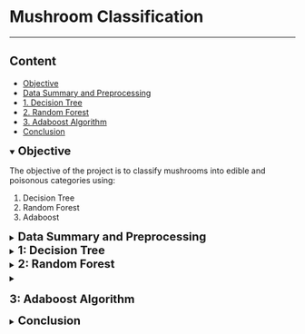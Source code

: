 # Mushroom Classification

---

## Content

- [Objective](#obj)
- [Data Summary and Preprocessing](#data)
- [1. Decision Tree](#dtree)
- [2. Random Forest](#randforest)
- [3. Adaboost Algorithm](#adaboost)
- [Conclusion](#conclusion)

<details open>
<summary><a name="obj">
<b style="font-size:20px">
Objective
</b></a></summary>

The objective of the project is to classify mushrooms into edible and poisonous categories
using:

1. Decision Tree 
2. Random Forest 
3. Adaboost

</details>

<details>
<summary> <a name="data"><b style="font-size:20px">
Data Summary and Preprocessing
</b></a>
</summary>

The data is taken directly from the commonly used UCI Machine Learning
Repository. [link](https://archive.ics.uci.edu/ml/datasets/mushroom)

Here is a short description of each train and validation split:

1. Train Set (pa3 train.csv): Includes 4874 rows (samples). Each sample contains the class (poisonous
or edible) with 22 categorical features (split into one-hot vectors for total of 117 features) related to
the mushroom’s properties.

2. Validation Set (pa3 val.csv): Includes 1625 rows. Each row obeys the same format given for the
train set. This set will be used to see the performance of the models.

</details>


<details>
<summary><a name="dtree"><b style="font-size:20px">
1: Decision Tree 
</b></a>
</summary>

First, the tree was made with a depth of 2 which was used as a baseline to determine accuracy. 
The depth 2 tree had a training accuracy of 0.953 and a validation accuracy of 0.964. 
Interestingly, the validation accuracy was higher than the training accuracy, 
and this was observed as depths increased as well. One explanation for this is that the 
validation data is cleaner, and may be easier to classify whereas the training data by 
comparison may have been more difficult to create a model with.  
Unsurprisingly, the accuracy for both train and validation improved as the depth of the 
tree increased. This is because a decision tree with more splits is able to classify more 
accurately based on the principle of measuring similarities with more features. 
After depth 5, 100% accuracy was obtained on training and validation data. Therefore,
in the interest of keeping the trees as small as possible, 
depth 6 was determined to be the best for accuracy.

</details>

<details>
<summary><a name="randforest"><b style="font-size:20px">
2: Random Forest 
</b></a>
</summary>
For this section, the random forest implementation was used to 
create the trees and make predictions. Depth was held constant at 
2 for all aspects of the random forest, but the number of 
trees n and the number of random feature samples m varied. 
First, for m=5 and n being in the set of [1,2,5,10,25], 
the following results in Table and Figure were obtained:

![](./images/randForest_table1.png)
![](./images/randForest_trainingCurve.png)

As expected, increasing the number of trees in the forest did also increase
the train/validation data accuracy. However, the overall curve for the 
training data accuracy does not completely fit the expectation for how the 
accuracy should be increasing; increasing the number of trees should 
logarithmically increase the accuracy, which is seen in the validation curve. 
Fundamentally this is because more trees correspond to more votes, 
and a greater probability of the majority vote being more accurate. 
This logarithmic curve is observed for n = 5 or greater for training accuracy. 
At n = 2 there was a major disconnect between the training and validation accuracy,
and this is most likely caused by the fact that having a forest 
made of 2 trees each with equal vote could more easily result 
in a “bad” tree having half of the say in the overall prediction. However, 
as a whole, adding more trees did correspond with a positive correlation to accuracy.
Additionally, the number of random feature samples, m, 
was also varied while the number of trees was kept constant (n = 15). 

![](./images/randForest_table2.png)
![](./images/randForest_mVsAcc.png)

As expected, increasing the number of random features produces higher 
accuracy for both training and validation. The reason for this is because, 
unlike how increasing the number of trees reduces the variance, m is 
ultimately a hyperparameter that reduces the bias by decorrelating the 
trees in the forest. If m is higher, there are more features to randomly 
subsample from each split, and this means that the resultant trees have 
higher probability of being decorrelated from one-another. Reducing the 
correlation between the trees ultimately lowers the bias since individually 
biased trees aren’t as likely to be replicated.
Finally, the best resultant forest was selected to run for 10 trials. 
The results are shown in Table and Figure 
(Training/Validation Accuracy per Trial for n = 25, depth = 2, m = 50):

![](./images/randForest_table3.png)
![](./images/randForest_curve3.png)

 the peak validation accuracy in the 10 trials was found to be 98.46% with 
 the average as 96.81%. Randomness does affect the performance because, as 
 seen by the fluctuations, the determined accuracy can vary depending on the
 selection of the initial seed. However, since the number of trees reduces
 the variance, increasing the number of trees should dilute the effect of 
 selecting a different initial seed every time. As a whole, the process
 can be dependent on seeds through its sampling.

</details>

<details>
<summary><a name="adaboost"><b style="font-size:20px">

3: Adaboost Algorithm
</b></a>
</summary>
Finally, the Adaboost algorithm was implemented as a way to make 
classifications. Using decision stumps (depth = 1) and varying values of 
L of [1,2,5,10,15], or the number of base classifiers, the following data 
was obtained which is shown in Table

![](./images/adaboost_table.png)
![](./images/adaboost_curve.png)


Increasing the L-value has a positive effect on both training and 
validation accuracy. This falls in line with expectations because
the purpose of Adaboost is to use several weak learners, or classifiers 
that perform at least as well as random guessing, in order to ultimately 
produce a strong classifier. Since this implementation uses decision stumps,
and each subsequent decision stump learns from the error of the previous 
stump, it follows that increasing the number of base classifiers should 
result in increased accuracy for both training and validation data.
Another version of Adaboost was also ran, this time with a tree depth 
of 2 and an L value of 6. The training accuracy was found to be 97.56% and 
the validation accuracy 98.22%. This version outperformed even 15 base 
classifiers with a depth of 1 in the previous run. The reason for this is 
likely that a decision tree of depth 2 can make better predictions than
a decision tree of depth 1. It is still technically a weak learner, 
but not as weak as a depth 1 tree. Therefore, the error on each iteration 
with trees of depth 2 will be less relative to any iteration with depth 1, 
and thus accuracy will be higher.

</details>


<details>
<summary><a name="conclusion"><b style="font-size:20px">
Conclusion
</b></a>
</summary>

1.For random forest, increasing the number of trees in the forest did 
improve the train/validation data accuracy, however increasing 
the number of trees should follow logarithmically increase the accuracy.

2. increasing the number of random features produces higher accuracy 
   for both training and validation.
   
</details>